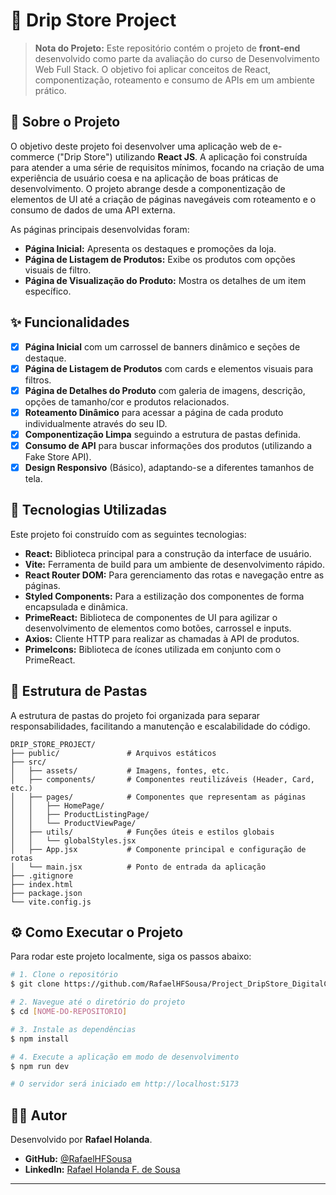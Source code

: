 # 👟 Drip Store Project



> **Nota do Projeto:** Este repositório contém o projeto de **front-end** desenvolvido como parte da avaliação do curso de Desenvolvimento Web Full Stack. O objetivo foi aplicar conceitos de React, componentização, roteamento e consumo de APIs em um ambiente prático.






## 📖 Sobre o Projeto

O objetivo deste projeto foi desenvolver uma aplicação web de e-commerce ("Drip Store") utilizando **React JS**. A aplicação foi construída para atender a uma série de requisitos mínimos, focando na criação de uma experiência de usuário coesa e na aplicação de boas práticas de desenvolvimento. O projeto abrange desde a componentização de elementos de UI até a criação de páginas navegáveis com roteamento e o consumo de dados de uma API externa.

As páginas principais desenvolvidas foram:

  - **Página Inicial:** Apresenta os destaques e promoções da loja.
  - **Página de Listagem de Produtos:** Exibe os produtos com opções visuais de filtro.
  - **Página de Visualização do Produto:** Mostra os detalhes de um item específico.

## ✨ Funcionalidades

  - [x] **Página Inicial** com um carrossel de banners dinâmico e seções de destaque.
  - [x] **Página de Listagem de Produtos** com cards e elementos visuais para filtros.
  - [x] **Página de Detalhes do Produto** com galeria de imagens, descrição, opções de tamanho/cor e produtos relacionados.
  - [x] **Roteamento Dinâmico** para acessar a página de cada produto individualmente através do seu ID.
  - [x] **Componentização Limpa** seguindo a estrutura de pastas definida.
  - [x] **Consumo de API** para buscar informações dos produtos (utilizando a Fake Store API).
  - [x] **Design Responsivo** (Básico), adaptando-se a diferentes tamanhos de tela.

## 🚀 Tecnologias Utilizadas

Este projeto foi construído com as seguintes tecnologias:

  - **React:** Biblioteca principal para a construção da interface de usuário.
  - **Vite:** Ferramenta de build para um ambiente de desenvolvimento rápido.
  - **React Router DOM:** Para gerenciamento das rotas e navegação entre as páginas.
  - **Styled Components:** Para a estilização dos componentes de forma encapsulada e dinâmica.
  - **PrimeReact:** Biblioteca de componentes de UI para agilizar o desenvolvimento de elementos como botões, carrossel e inputs.
  - **Axios:** Cliente HTTP para realizar as chamadas à API de produtos.
  - **PrimeIcons:** Biblioteca de ícones utilizada em conjunto com o PrimeReact.

## 📁 Estrutura de Pastas

A estrutura de pastas do projeto foi organizada para separar responsabilidades, facilitando a manutenção e escalabilidade do código.

```
DRIP_STORE_PROJECT/
├── public/               # Arquivos estáticos
├── src/
│   ├── assets/           # Imagens, fontes, etc.
│   ├── components/       # Componentes reutilizáveis (Header, Card, etc.)
│   ├── pages/            # Componentes que representam as páginas
│   │   ├── HomePage/
│   │   ├── ProductListingPage/
│   │   └── ProductViewPage/
│   ├── utils/            # Funções úteis e estilos globais
│   │   └── globalStyles.jsx
│   ├── App.jsx           # Componente principal e configuração de rotas
│   └── main.jsx          # Ponto de entrada da aplicação
├── .gitignore
├── index.html
├── package.json
└── vite.config.js
```

## ⚙️ Como Executar o Projeto

Para rodar este projeto localmente, siga os passos abaixo:

```bash
# 1. Clone o repositório
$ git clone https://github.com/RafaelHFSousa/Project_DripStore_DigitalCollege.git

# 2. Navegue até o diretório do projeto
$ cd [NOME-DO-REPOSITORIO]

# 3. Instale as dependências
$ npm install

# 4. Execute a aplicação em modo de desenvolvimento
$ npm run dev

# O servidor será iniciado em http://localhost:5173
```



## 👨‍💻 Autor

Desenvolvido por **Rafael Holanda**.

  - **GitHub:** [@RafaelHFSousa](https://github.com/RafaelHFSousa)
  - **LinkedIn:** [Rafael Holanda F. de Sousa](https://linkedin.com/in/rafael-holanda-f-de-sousa-336a27224)

-----
